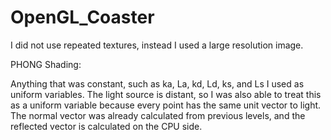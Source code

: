 # OpenGL_Coaster

I did not use repeated textures, instead I used a large resolution image.

PHONG Shading:

Anything that was constant, such as ka, La, kd, Ld, ks, and Ls I used as uniform variables. The light source is distant, so I was also able to treat this as a uniform variable because every point has the same unit vector to light. The normal vector was already calculated from previous levels, and the reflected vector is calculated on the CPU side.